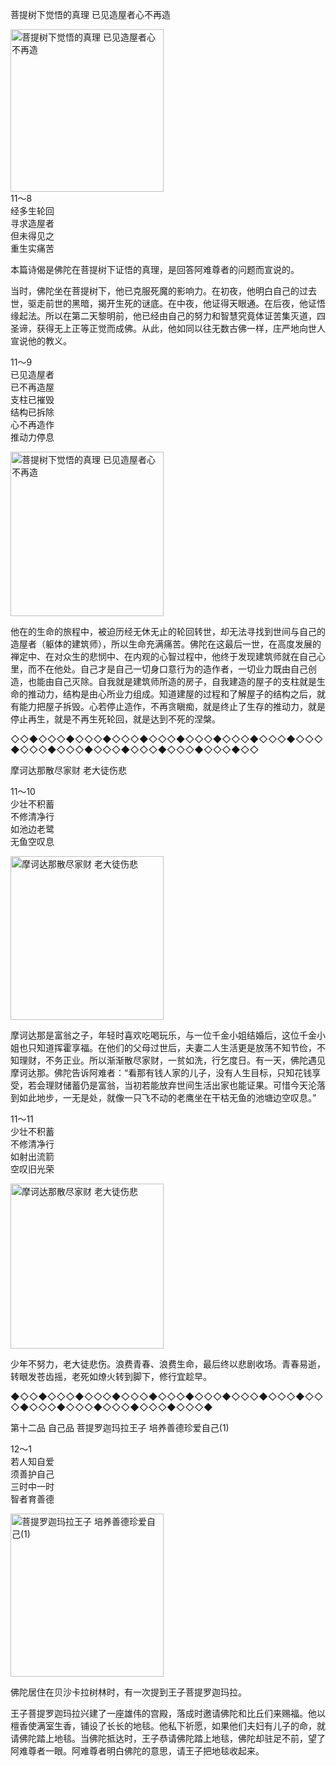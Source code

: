 菩提树下觉悟的真理 已见造屋者心不再造

<div class="e2">
<img src="images/fjj-51-1.jpg" width="245" height="260" alt="菩提树下觉悟的真理 已见造屋者心不再造"/>
<div>
11～8<br>
 经多生轮回<br>
 寻求造屋者<br>
 但未得见之<br>
 重生实痛苦
</div>
</div>



本篇诗偈是佛陀在菩提树下证悟的真理，是回答阿难尊者的问题而宣说的。

当时，佛陀坐在菩提树下，他已克服死魔的影响力。在初夜，他明白自己的过去世，驱走前世的黑暗，揭开生死的谜底。在中夜，他证得天眼通。在后夜，他证悟缘起法。所以在第二天黎明前，他已经由自己的努力和智慧究竟体证苦集灭道，四圣谛，获得无上正等正觉而成佛。从此，他如同以往无数古佛一样，庄严地向世人宣说他的教义。

<div class="e2">
<div>
 <p class="p13-5">11～9<br>
 已见造屋者<br>
 已不再造屋<br>
 支柱已摧毁<br>
 结构已拆除<br>
 心不再造作<br>
 推动力停息</p> 
</div>
<img src="images/fjj-51-2.jpg" width="245" height="263" alt="菩提树下觉悟的真理 已见造屋者心不再造"/>
</div>

他在的生命的旅程中，被迫历经无休无止的轮回转世，却无法寻找到世间与自己的造屋者（躯体的建筑师），所以生命充满痛苦。佛陀在这最后一世，在高度发展的禅定中、在对众生的悲悯中、在内观的心智过程中，他终于发现建筑师就在自己心里，而不在他处。自己才是自己一切身口意行为的造作者，一切业力既由自己创造，也能由自己灭除。自我就是建筑师所造的房子，自我建造的屋子的支柱就是生命的推动力，结构是由心所业力组成。知道建屋的过程和了解屋子的结构之后，就有能力把屋子拆毁。心若停止造作，不再贪瞋痴，就是终止了生存的推动力，就是停止再生，就是不再生死轮回，就是达到不死的涅槃。

◇◇◆◇◇◇◆◇◇◇◆◇◇◇◆◇◇◇◆◇◇◇◆◇◇◇◆◇◇◇◆◇◇◇◆◇◇◇◆◇◇◇◆◇◇◇◆◇◇◇◆◇◇◇◆◇◇◇◆◇◇



摩诃达那散尽家财 老大徒伤悲



<div class="e2">
<div>
 <p class="p13-5">11～10<br>
 少壮不积蓄<br>
 不修清净行<br>
 如池边老鹭<br>
 无鱼空叹息<br>
 </p> 
</div>
<img src="images/fjj-51-3.jpg" width="245" height="262" alt="摩诃达那散尽家财 老大徒伤悲"/>
</div>

摩诃达那是富翁之子，年轻时喜欢吃喝玩乐，与一位千金小姐结婚后，这位千金小姐也只知道挥霍享福。在他们的父母过世后，夫妻二人生活更是放荡不知节俭，不知理财，不务正业。所以渐渐散尽家财，一贫如洗，行乞度日。有一天，佛陀遇见摩诃达那。佛陀告诉阿难者：“看那有钱人家的儿子，没有人生目标，只知花钱享受，若会理财储蓄仍是富翁，当初若能放弃世间生活出家也能证果。可惜今天沦落到如此地步，一无是处，就像一只飞不动的老鹰坐在干枯无鱼的池塘边空叹息。”

<div class="e2">
<div>
 <p class="p13-5">11～11<br>
 少壮不积蓄<br>
 不修清净行<br>
 如射出流箭<br>
 空叹旧光荣</p> 
</div>
<img src="images/fjj-51-4.jpg" width="245" height="264" alt="摩诃达那散尽家财 老大徒伤悲"/>
</div>

少年不努力，老大徒悲伤。浪费青春、浪费生命，最后终以悲剧收场。青春易逝，转眼发苍齿摇，老死如燎火转到脚下，修行宜趁早。

◆◇◇◆◇◇◇◆◇◇◇◆◇◇◇◆◇◇◇◆◇◇◇◆◇◇◇◆◇◇◇◆◇◇◇◆◇◇◇◆◇◇◇◆◇◇◇◆◇◇◇◆◇◇◇◆



第十二品 自己品 菩提罗迦玛拉王子 培养善德珍爱自己(1)



<div class="e2">
<div>
 <p class="p13-5">12～1<br>
 若人知自爱<br>
 须善护自己<br>
 三时中一时<br>
 智者育善德<br>
 </p> 
</div>
<img src="images/fjj-51-5.jpg" width="245" height="261" alt="菩提罗迦玛拉王子 培养善德珍爱自己(1)"/>
</div>

佛陀居住在贝沙卡拉树林时，有一次提到王子菩提罗迦玛拉。

王子菩提罗迦玛拉兴建了一座雄伟的宫殿，落成时邀请佛陀和比丘们来赐福。他以檀香使满室生香，铺设了长长的地毯。他私下祈愿，如果他们夫妇有儿子的命，就请佛陀踏上地毯。当佛陀抵达时，王子恭请佛陀踏上地毯，佛陀却驻足不前，望了阿难尊者一眼。阿难尊者明白佛陀的意思，请王子把地毯收起来。
